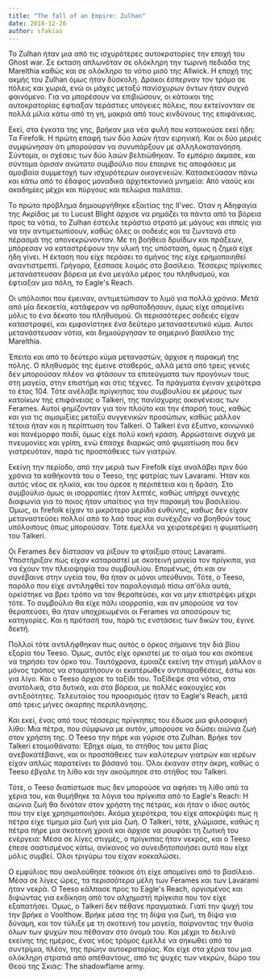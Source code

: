 ```yaml
---
title: "The fall of an Empire: Zulhan"
date: 2018-12-26
author: sfakias
---
```


Το Zulhan ήταν μια από τις ισχυρότερες αυτοκρατορίες την εποχή του Ghost war.
Σε εκταση απλωνόταν σε ολόκληρη την τωρινή πεδιάδα της Marelthia καθώς και σε
ολόκληρο το νότιο μισό της Allwick. H εποχή της ακμής του Zulhan όμως ήταν
δύσκολη. Δράκοι έσπερναν τον τρόμο σε πόλεις και χωριά, ενώ οι μάχες μεταξύ
πανίσχυρων όντων ήταν συχνό φαινόμενο. Για να μπορέσουν να επιβιώσουν, οι
κάτοικοι της αυτοκρατορίας έφτιαξαν τεράστιες υπόγειες πόλεις, που εκτείνονταν
σε πολλά μίλια κάτω από τη γη, μακριά από τους κινδύνους της επιφάνειας.  

Εκεί, στα έγκατα της γης, βρήκαν μια νέα φυλή που κατοικούσε εκεί ήδη: Τα
Firefolk. Η πρώτη επαφή των δύο λαών ήταν ειρηνική. Και οι δύο μεριές
συμφώνησαν ότι μπορούσαν να συνυπάρξουν με αλληλοκατανόηση. Σύντομα, οι
σχέσεις των δύο λαών βελτιώθηκαν. Το εμπόριο άκμασε, και σύντομα όρισαν
ανώτατο συμβούλιο που έπαιρνε τις αποφάσεις με αμοιβαία συμμετοχή των
ισχυρότερων οικογενειών. Κατασκεύασαν πάνω και κάτω από το έδαφος μοναδικά
αρχιτεκτονικά μνημεία: Από ναούς και ακαδημίες μέχρι και πύργους και πελώρια
παλάτια.  

Το πρώτο πρόβλημα δημιουργήθηκε εξαιτίας της Il'vec. Όταν η Αδηφαγία της
Ακρίδας με το Lucust Blight άρχισε να ρημάζει τα πάντα από τα βόρεια προς τα
νότια, το Zulhan έστειλε τεράστιο στρατό με μάγους και ιππείς για να την
αντιμετωπίσουν, καθώς όλες οι σοδειές και τα ζωντανά στο πέρασμά της
απονεκρώνονταν. Με τη βοήθεια δρυίδων και πράξεων, μπόρεσαν να καταστρέψουν
την υλική της υπόσταση, όμως η ζημιά είχε ήδη γίνει. Η έκταση που είχε περάσει
το σμήνος της είχε ερημοποιηθεί αναντιστρεπτί. Γρήγορα, ξέσπασε λοιμός στο
βασίλειο. Τέσσερις πρίγκιπες μετανάστευσαν βόρεια με ένα μεγάλο μέρος του
πληθυσμού, και έφτιαξαν μια πόλη, το Eagle's Reach.  

Οι υπόλοιποι που έμειναν, αντιμετώπισαν το λιμό για πολλά χρόνια. Μετά από μία
δεκαετία, κατάφεραν να ορθοποδήσουν, όμως είχε απομείνει μόλις το ένα δέκατο
του πληθυσμού. Οι περισσότερες σοδειές είχαν καταστραφεί, και εμφανίστηκε ένα
δεύτερο μεταναστευτικό κύμα. Αυτοι μετανάστευσαν νότια, και δημιούργησαν το
σημερινό βασίλειο της Marelthia.  

Έπειτα και από το δεύτερο κύμα μεταναστών, άρχισε η παρακμή της πόλης. Ο
πληθυσμός της έμεινε σταθερός, αλλά μετά από τρεις γενιές δεν μπορούσαν πλέον
να φτάσουν τα επιτεύγματα των προγόνων τους στη μαγεία, στην επιστήμη και στις
τέχνες. Τα πράγματα έγιναν χειρότερα το έτος 104. Τότε ανέλαβε πρίγκηπας του
συμβουλίου εκ μέρους των κατοίκων της επιφάνειας ο Talkeri, της πανίσχυρης
οικογένειας των Ferames. Αυτοί φημίζονταν για τον πλούτο και την έπαρσή τους,
καθώς και για τις αιμομιξίες μεταξύ συγγενικών προσώπων, καθώς μάλλον τέτοια
ήταν και η περίπτωση του Talkeri. Ο Talkeri ένα έξυπνο, κοινωνικό και
πανέμορφο παιδί, όμως είχε πολύ κακή κράση. Αρρώσταινε συχνά με πνευμονίες και
γρίπη, ενώ έπασχε διαρκώς από φυματίωση που δεν γιατρευόταν, παρά τις
προσπάθειες των γιατρών.  

Εκείνη την περίοδο, από την μεριά των Firefolk είχε αναλάβει πριν δύο χρόνια
τα καθήκοντά του ο Teeso, της φατρίας των Lavarami. Ήταν και αυτός νέος σε
ηλικία, και του άρεσε η περιπέτεια και η δράση. Στο συμβούλιο όμως οι
ισορροπίες ήταν λεπτές, καθώς υπήρχε συνεχής διαφωνία για το ποιος ήταν
υπαίτιος για την παρακμή του βασιλείου. Όμως, οι firefolk είχαν το μικρότερο
μερίδιο ευθύνης, καθως δεν είχαν μεταναστεύσει πολλοί από το λαό τους και
συνέχιζαν να βοηθούν τους υπόλοιπους όπως μπορούσαν. Τότε έμελλε να
χειροτερέψει η φυματίωση του Talkeri.  

Οι Ferames δεν δίστασαν να ρίξουν το φταίξιμο στους Lavarami. Υποστήριξαν πως
είχαν καταραστεί με σκοτεινή μαγεία τον πρίγκιπα, για να έχουν την πλειοψηφία
του συμβουλίου. Επομένως, ότι και αν συνέβαινε στην υγεία του, θα ήταν οι
μόνοι υπεύθυνοι. Τότε, ο Teeso, παρόλο που είχε αντιληφθεί τον παραλογισμό
πίσω απ'όλα αυτά, ορκίστηκε να βρει τρόπο να τον θεραπεύσει, και να μην
επιστρέψει μέχρι τότε. Το συμβούλιο θα είχε πάλι ισορροπία, και αν μπορούσε να
τον θεραπεύσει, θα ήταν υποχρεωμένοι οι Ferames να αποσύρουν τις κατηγορίες.
Και η πρότασή του, παρά τις ενστάσεις των δικών του, έγινε δεκτή.  

Πολλοί τότε αντιλήφθηκαν πως αυτός ο όρκος σήμαινε την διά βίου εξορία του
Teeso. Όμως, αυτός είχε ορκιστεί με το αίμα του και σκόπευε να τηρήσει τον
όρκο του. Ταυτόχρονα, έμοιαζε εκείνη την στιγμή μάλλον ο μόνος τρόπος να
σταματήσουν οι εκατέρωθεν αντιπαραθέσεις, έστω και για λίγο. Και ο Teeso
άρχισε το ταξίδι του. Ταξίδεψε στα νότια, στα ανατολικά, στα δυτικά, και στα
βόρεια, με πολλές κακουχίες και αντιξοότητες. Τελευταίος του προορισμός ήταν
το Eagle's Reach, μετά από τρεις μήνες άκαρπης περιπλάνησης.  

Και εκεί, ένας από τους τέσσερις πρίγκηπες του έδωσε μια φιλοσοφική λίθο: Μια
πέτρα, που σύμφωνα με αυτόν, μπορούσε να δώσει αιώνια ζωή στον χρήστη της. Ο
Teeso την πήρε και γύρισε στο Zulhan. Βρήκε τον Talkeri ετοιμοθάνατο: Έβηχε
αίμα, το στήθος του μετα βίας ανεβοκατέβαινε, και οι προσπάθειες των καλύτερων
γιατρών και ιερέων είχαν απλώς παρατείνει το βάσανό του. Όλοι έκαναν στην
άκρη, καθώς ο Teeso έβγαλε τη λίθο και την ακούμπησε στο στήθος του Talkeri.  

Τότε, ο Teeso διαπίστωσε πως δεν μπορούσε να αφήσει τη λίθο από τα χέρια του,
και θυμήθηκε τα λόγια του πρίγκιπα από το Eagle's Reach: H αιώνια ζωή θα
δινόταν στον χρήστη της πέτρας, και ήταν ο ίδιος αυτός που την είχε
χρησιμοποιήσει. Ακόμα χειρότερα, του είχε αποκρύψει πως η πέτρα είχε τίμημα
μία ζωή για μία ζωή. Ο Talkeri, τότε, χλώμιασε, καθώς η πέτρα πήρε μια
σκοτεινή χροιά και άρχισε να ρουφάει τη ζωτική του ενέργεια: Μέσα σε λίγες
στιγμές, ο πρίγκιπας ήταν νεκρός, και ο Teeso έπεσε σαστισμένος κάτω, ανίκανος
να συνειδητοποιήσει αυτό που είχε μόλις συμβεί. Όλοι τριγύρω του είχαν
κοκκαλώσει.  

Ο εμφύλιος που ακολούθησε τσάκισε ότι είχε απομείνει από το βασίλειο. Μέσα σε
λίγες ώρες, τα περισσότερα μέλη των Ferames και των Lavarami ήταν νεκρά. Ο
Teeso κάλπασε προς το Eagle's Reach, οργισμένος και διψώντας για εκδίκηση από
τον αλχημιστή πρίγκιπα που τον είχε εξαπατήσει. Όμως, ο Talkeri δεν πέθανε
πραγματικά. Γιατί την ψυχή του την βρήκε ο Voolthow. Βρήκε μέσα της τη δίψα
για ζωή, τη δίψα για δύναμη, και τον τύλιξε με τη σκοτεινή του μαγεία,
παίρνοντας την θυσία όλων των ψυχών που πέθαναν στο όνομά του. Και μέχρι το
δειλινό εκείνης της ημέρας, ένας νέος τρόμος έμελλε να σηκωθεί από τα
συντρίμια, πλέον, της πρώην αυτοκρατορίας. Και είχε στα χέρια του μια ολόκληρη
στρατιά από απέθαντους, από τις ψυχές των νεκρών, δώρο του Θεού της Σκιάς: The
shadowflame army.

